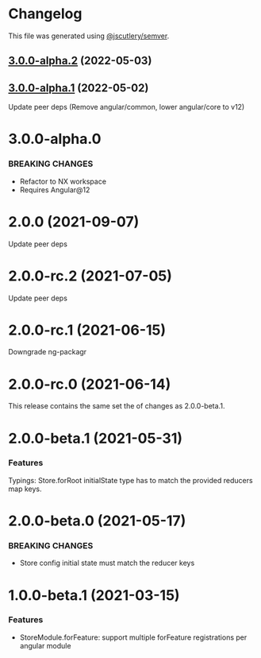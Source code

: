 # Changelog

This file was generated using [@jscutlery/semver](https://github.com/jscutlery/semver).

## [3.0.0-alpha.2](https://github.com/spierala/mini-rx-store/compare/mini-rx-store-ng-3.0.0-alpha.1...mini-rx-store-ng-3.0.0-alpha.2) (2022-05-03)

## [3.0.0-alpha.1](https://github.com/spierala/mini-rx-store/compare/mini-rx-store-ng-3.0.0-alpha.0...mini-rx-store-ng-3.0.0-alpha.1) (2022-05-02)

Update peer deps (Remove angular/common, lower angular/core to v12)

# 3.0.0-alpha.0
### BREAKING CHANGES
* Refactor to NX workspace
* Requires Angular@12

# 2.0.0 (2021-09-07)
Update peer deps

# 2.0.0-rc.2 (2021-07-05)
Update peer deps

# 2.0.0-rc.1 (2021-06-15)
Downgrade ng-packagr

# 2.0.0-rc.0 (2021-06-14)
This release contains the same set the of changes as 2.0.0-beta.1.

# 2.0.0-beta.1 (2021-05-31)

### Features
Typings: Store.forRoot initialState type has to match the provided reducers map keys.

# 2.0.0-beta.0 (2021-05-17)

### BREAKING CHANGES

* Store config initial state must match the reducer keys

# 1.0.0-beta.1 (2021-03-15)

### Features
* StoreModule.forFeature: support multiple forFeature registrations per angular module
